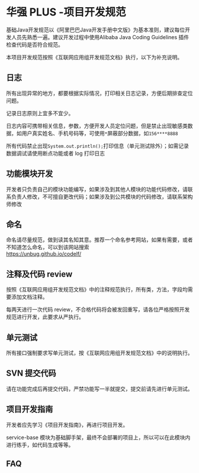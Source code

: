 # 华强 PLUS -项目开发规范
基础Java开发规范以《阿里巴巴Java开发手册中文版》为基本准则，建议每位开发人员先熟悉一遍。建议开发过程中使用Alibaba Java Coding Guidelines 插件检查代码是否符合规范。

本项目开发规范按照《互联网应用组开发规范文档》执行，以下为补充说明。

## 日志
所有出现异常的地方，都要根据实际情况，打印相关日志记录，方便后期排查定位问题。

记录日志原则上宜多不宜少。

日志内容可携带相关信息，参数，方便开发人员定位问题，但是禁止出现敏感类数据，如用户真实姓名、手机号码等，可使用`*`屏蔽部分数据，如`156****8888`

所有代码禁止出现`System.out.println();`打印信息（单元测试除外）；如需记录数据调试请使用断点功能或者 log 打印日志

## 功能模块开发
开发者只负责自己的模块功能编写，如果涉及到其他人模块的功能代码修改，请联系负责人修改，不可擅自更改代码；如果涉及到公共模块的代码修改，请联系架构师修改

## 命名
命名请尽量规范，做到读其名知其意。推荐一个命名参考网站，如果有需要，或者不知道怎么命名，可以到该网站搜索   
https://unbug.github.io/codelf/

## 注释及代码 review
按照《互联网应用组开发规范文档》中的注释规范执行，所有类，方法，字段均需要添加文档注释。

每两天进行一次代码 review，不合格代码将会被发回重写，请各位严格按照开发规范进行开发，此要求从严执行。

## 单元测试
所有接口强制要求写单元测试，按《互联网应用组开发规范文档》中的说明执行。

## SVN 提交代码
请在功能完成后再提交代码，严禁功能写一半就提交，提交前请先进行单元测试。

## 项目开发指南
开发者应先学习《项目开发指南》，再进行项目开发。

service-base 模块为基础脚手架，最终不会部署的项目上，所以可以在此模块内进行练手，如代码生成等等。

## FAQ
